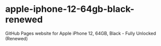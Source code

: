 # apple-iphone-12-64gb-black-renewed
GitHub Pages website for Apple iPhone 12, 64GB, Black - Fully Unlocked (Renewed)
